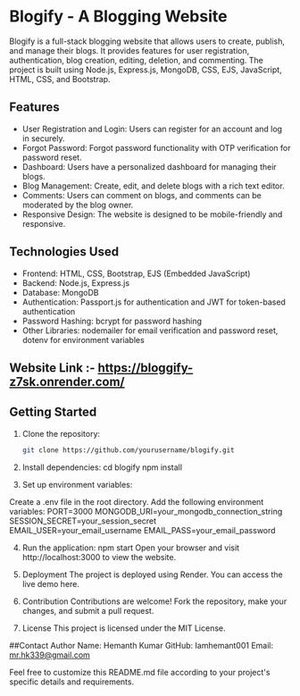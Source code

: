# Blogify - A Blogging Website

Blogify is a full-stack blogging website that allows users to create, publish, and manage their blogs. It provides features for user registration, authentication, blog creation, editing, deletion, and commenting. The project is built using Node.js, Express.js, MongoDB, CSS, EJS, JavaScript, HTML, CSS, and Bootstrap.

## Features

- User Registration and Login: Users can register for an account and log in securely.
- Forgot Password: Forgot password functionality with OTP verification for password reset.
- Dashboard: Users have a personalized dashboard for managing their blogs.
- Blog Management: Create, edit, and delete blogs with a rich text editor.
- Comments: Users can comment on blogs, and comments can be moderated by the blog owner.
- Responsive Design: The website is designed to be mobile-friendly and responsive.

## Technologies Used

- Frontend: HTML, CSS, Bootstrap, EJS (Embedded JavaScript)
- Backend: Node.js, Express.js
- Database: MongoDB
- Authentication: Passport.js for authentication and JWT for token-based authentication
- Password Hashing: bcrypt for password hashing
- Other Libraries: nodemailer for email verification and password reset, dotenv for environment variables

## Website Link :- https://bloggify-z7sk.onrender.com/


## Getting Started

1. Clone the repository:

   ```bash
   git clone https://github.com/yourusername/blogify.git


2. Install dependencies:
cd blogify
npm install

3. Set up environment variables:

Create a .env file in the root directory.
Add the following environment variables:
PORT=3000
MONGODB_URI=your_mongodb_connection_string
SESSION_SECRET=your_session_secret
EMAIL_USER=your_email_username
EMAIL_PASS=your_email_password

4. Run the application:
npm start
Open your browser and visit http://localhost:3000 to view the website.

5. Deployment
The project is deployed using Render. You can access the live demo here.

6. Contribution
Contributions are welcome! Fork the repository, make your changes, and submit a pull request.

7. License
This project is licensed under the MIT License.

##Contact
Author Name: Hemanth Kumar
GitHub: Iamhemant001
Email: mr.hk339@gmail.com

Feel free to customize this README.md file according to your project's specific details and requirements.

